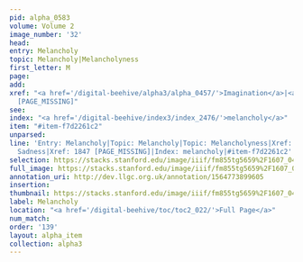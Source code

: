 ```yaml
---
pid: alpha_0583
volume: Volume 2
image_number: '32'
head: 
entry: Melancholy
topic: Melancholy|Melancholyness
first_letter: M
page: 
add: 
xref: "<a href='/digital-beehive/alpha3/alpha_0457/'>Imagination</a>|<a href='/digital-beehive/alpha4/alpha_0822/'>Sadness</a>|1847
  [PAGE_MISSING]"
see: 
index: "<a href='/digital-beehive/index3/index_2476/'>melancholy</a>"
item: "#item-f7d2261c2"
unparsed: 
line: 'Entry: Melancholy|Topic: Melancholy|Topic: Melancholyness|Xref: Imagination|Xref:
  Sadness|Xref: 1847 [PAGE_MISSING]|Index: melancholy|#item-f7d2261c2'
selection: https://stacks.stanford.edu/image/iiif/fm855tg5659%2F1607_0499/706,1309,3045,547/full/0/default.jpg
full_image: https://stacks.stanford.edu/image/iiif/fm855tg5659%2F1607_0499/full/full/0/default.jpg
annotation_uri: http://dev.llgc.org.uk/annotation/1564773899605
insertion: 
thumbnail: https://stacks.stanford.edu/image/iiif/fm855tg5659%2F1607_0499/706,1309,600,180/250,/0/default.jpg
label: Melancholy
location: "<a href='/digital-beehive/toc/toc2_022/'>Full Page</a>"
num_match: 
order: '139'
layout: alpha_item
collection: alpha3
---
```

